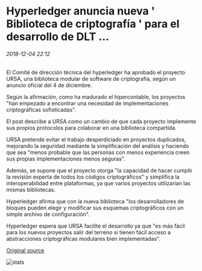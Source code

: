 # Hyperledger anuncia nueva ' Biblioteca de criptografía ' para el desarrollo de DLT ...

###### 2018-12-04 22:12

El Comité de dirección técnica del hyperledger ha aprobado el proyecto URSA, una biblioteca modular de software de criptografía, según un anuncio oficial del 4 de diciembre.

Según la afirmación, como ha madurado el hipercontable, los proyectos "han empezado a encontrar una necesidad de implementaciones criptográficas sofisticadas".

El post describe a URSA como un cambio de que cada proyecto implemente sus propios protocolos para colaborar en una biblioteca compartida.

URSA pretende evitar el trabajo desperdiciado en proyectos duplicados, mejorando la seguridad mediante la simplificación del análisis y haciendo que sea "menos probable que las personas con menos experiencia creen sus propias implementaciones menos seguras".

Además, se supone que el proyecto otorga "la capacidad de hacer cumplir la revisión experta de todos los códigos criptográficos" y simplifica la interoperabilidad entre plataformas, ya que varios proyectos utilizarían las mismas bibliotecas.

Hyperledger afirma que con la nueva biblioteca "los desarrolladores de bloques pueden elegir y modificar sus esquemas criptográficos con un simple archivo de configuración".

Hyperledger espera que URSA facilite el desarrollo ya que "es más fácil para los nuevos proyectos salir del terreno si tienen fácil acceso a abstracciones criptográficas modulares bien implementadas".

[Original source](https://cointelegraph.com/news/hyperledger-announces-new-cryptography-library-for-dlt-development)

![stats](https://c.statcounter.com/11760860/0/a89fa40b/1/ "stats")